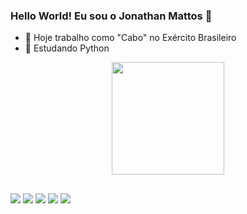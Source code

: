 ### Hello World! Eu sou o Jonathan Mattos 👋

- 🔭 Hoje trabalho como "Cabo" no Exército Brasileiro
- 🌱 Estudando Python 

<div align="center">
  <a href="https://github.com/jonathanmtt">
  <img height="180em" src="https://github-readme-stats.vercel.app/api?username=jonathanmtt&show_icons=true&theme=dark&include_all_commits=true&count_private=true"/>
</div>

  ##
  
 <div>
 <a href="" target="_blank"><img src="https://img.shields.io/badge/WhatsApp-25D366?style=for-the-badge&logo=whatsapp&logoColor=white" target="_blank"></a>
     <a href="https://www.linkedin.com/in/rafaella-ballerini-45875016a" target="_blank"><img src="https://img.shields.io/badge/-LinkedIn-%230077B5?style=for-the-badge&logo=linkedin&logoColor=white" target="_blank"></a>
  <a href="https://instagram.com/jonathanmtt0" target="_blank"><img src="https://img.shields.io/badge/-Instagram-%23E4405F?style=for-the-badge&logo=instagram&logoColor=white" target="_blank"></a>
 <a href="https://discord.gg/wagxzStdcR" target="_blank"><img src="https://img.shields.io/badge/Discord-7289DA?style=for-the-badge&logo=discord&logoColor=white" target="_blank"></a> 
  <a href = "mailto:jonathanmtt1@gmail.com"><img src="https://img.shields.io/badge/-Gmail-%23333?style=for-the-badge&logo=gmail&logoColor=white" target="_blank"></a>   
 </div>
